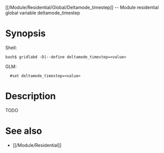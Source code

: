 [[/Module/Residential/Global/Deltamode_timestep]] -- Module residential global variable deltamode_timestep

# Synopsis

Shell:

~~~
bash$ gridlabd -D|--define deltamode_timestep=<value>
~~~

GLM:

~~~
  #set deltamode_timestep=<value>
~~~

# Description

TODO

# See also

* [[/Module/Residential]]
